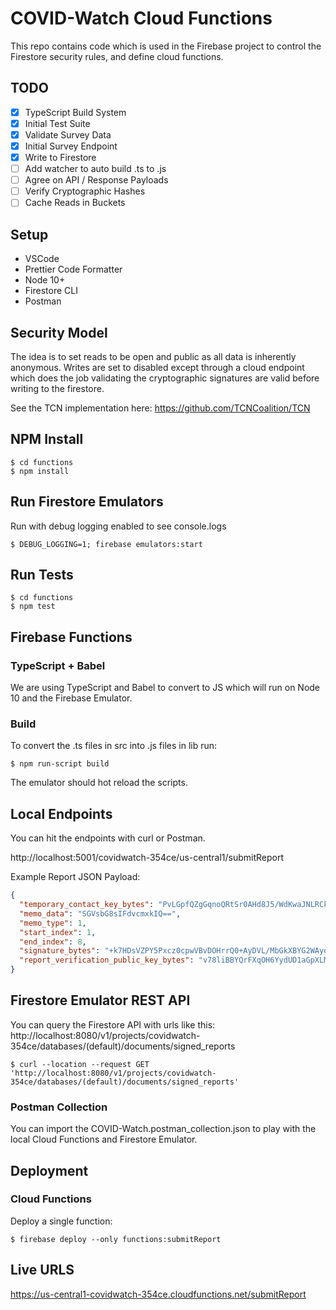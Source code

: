 # COVID-Watch Cloud Functions

This repo contains code which is used in the Firebase project to control the Firestore security rules, and define cloud functions.

## TODO

- [x] TypeScript Build System
- [x] Initial Test Suite
- [x] Validate Survey Data
- [x] Initial Survey Endpoint
- [x] Write to Firestore
- [ ] Add watcher to auto build .ts to .js
- [ ] Agree on API / Response Payloads
- [ ] Verify Cryptographic Hashes
- [ ] Cache Reads in Buckets

## Setup

- VSCode
- Prettier Code Formatter
- Node 10+
- Firestore CLI
- Postman

## Security Model

The idea is to set reads to be open and public as all data is inherently anonymous. Writes are set to disabled except through a cloud endpoint which does the job validating the cryptographic signatures are valid before writing to the firestore.

See the TCN implementation here:
https://github.com/TCNCoalition/TCN

## NPM Install

```
$ cd functions
$ npm install
```

## Run Firestore Emulators

Run with debug logging enabled to see console.logs

```
$ DEBUG_LOGGING=1; firebase emulators:start
```

## Run Tests

```
$ cd functions
$ npm test
```

## Firebase Functions

### TypeScript + Babel

We are using TypeScript and Babel to convert to JS which will run on Node 10 and the Firebase Emulator.

### Build

To convert the .ts files in src into .js files in lib run:

```
$ npm run-script build
```

The emulator should hot reload the scripts.

## Local Endpoints

You can hit the endpoints with curl or Postman.

http://localhost:5001/covidwatch-354ce/us-central1/submitReport

Example Report JSON Payload:

```json
{
  "temporary_contact_key_bytes": "PvLGpfQZgGqnoQRtSr0AHd8J5/WdKwaJNLRCkhGlgHU=",
  "memo_data": "SGVsbG8sIFdvcmxkIQ==",
  "memo_type": 1,
  "start_index": 1,
  "end_index": 8,
  "signature_bytes": "+k7HDsVZPY5Pxcz0cpwVBvDOHrrQ0+AyDVL/MbGkXBYG2WAyoqLaNxFuXiB9rSzkdCesDv1NSSk06hrjx2YABA==",
  "report_verification_public_key_bytes": "v78liBBYQrFXqOH6YydUD1aGpXLMgruKATAjFZ0ycLk="
}
```

## Firestore Emulator REST API

You can query the Firestore API with urls like this:
http://localhost:8080/v1/projects/covidwatch-354ce/databases/(default)/documents/signed_reports

```
$ curl --location --request GET 'http://localhost:8080/v1/projects/covidwatch-354ce/databases/(default)/documents/signed_reports'
```

### Postman Collection

You can import the COVID-Watch.postman_collection.json to play with the local Cloud Functions and Firestore Emulator.

## Deployment

### Cloud Functions

Deploy a single function:

```
$ firebase deploy --only functions:submitReport
```

## Live URLS

https://us-central1-covidwatch-354ce.cloudfunctions.net/submitReport
